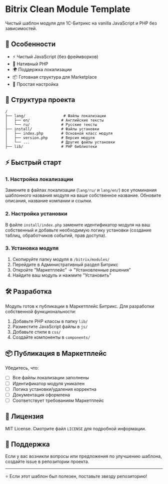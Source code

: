 # Bitrix Clean Module Template

Чистый шаблон модуля для 1С-Битрикс на vanilla JavaScript и PHP без зависимостей.

## 🚀 Особенности

- ⚡ Чистый JavaScript (без фреймворков)
- 🐘 Нативный PHP
- 🌍 Поддержка локализации
- 📦 Готовная структура для Marketplace
- 🔧 Простая настройка

## 📁 Структура проекта

```
/
├── lang/                 # Файлы локализации
│   ├── en/              # Английские тексты
│   └── ru/              # Русские тексты
├── install/             # Файлы установки
│   ├── index.php        # Основной класс модуля
│   ├── version.php      # Версия модуля
│   └── ...              # Другие файлы установки
├── lib/                 # PHP библиотеки
```

## ⚡ Быстрый старт

### 1. Настройка локализации

Замените в файлах локализации (`lang/ru/` и `lang/en/`) все упоминания шаблонного названия модуля на ваше собственное название. Обновите описания, название компании и ссылки.

### 2. Настройка установки

В файле `install/index.php` замените идентификатор модуля на ваш собственный и добавьте необходимую логику установки (создание таблиц, обработчиков событий, прав доступа).

### 3. Установка модуля

1. Скопируйте папку модуля в `/bitrix/modules/`
2. Перейдите в Административный раздел Битрикс
3. Откройте "Маркетплейс" → "Установленные решения"
4. Найдите ваш модуль и нажмите "Установить"

## 🛠️ Разработка

Модуль готов к публикации в Маркетплейс Битрикс. Для разработки собственной функциональности:

1. Добавьте PHP классы в папку `lib/`
2. Разместите JavaScript файлы в `js/`
3. Добавьте стили в `css/`
4. Создайте компоненты в `components/`

## 📦 Публикация в Маркетплейс

Убедитесь, что:

- [ ] Все файлы локализации заполнены
- [ ] Идентификатор модуля уникален
- [ ] Логика установки/удаления корректна
- [ ] Документация оформлена
- [ ] Соответствует требованиям Маркетплейс

## 📄 Лицензия

MIT License. Смотрите файл `LICENSE` для подробной информации.

## 🤝 Поддержка

Если у вас возникли вопросы или предложения по улучшению шаблона, создайте issue в репозитории проекта.

---

⭐ Если этот шаблон был полезен, поставьте звезду репозиторию!